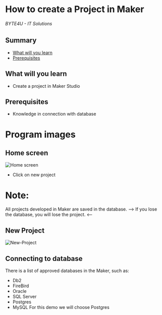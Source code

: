 # How to create a Project in Maker
###### BYTE4U - IT Solutions

## Summary
- [What will you learn](#What-will-you-learn)
- [Prerequisites](#Prerequisites)

## What will you learn
- Create a project in Maker Studio

## Prerequisites

- Knowledge in connection with database
  
# Program images

## Home screen

![Home screen](https://user-images.githubusercontent.com/77403094/136837831-1558e124-81ea-48c1-b00f-b321dca2040f.jpeg)

- Click on new project

# Note:
  All projects developed in Maker are saved in the database.
  --> If you lose the database, you will lose the project. <--
  
  ## New Project
  
  ![New-Project](https://user-images.githubusercontent.com/77403094/136843036-d1933776-fcb3-4b69-a8fc-a35cf9ad596d.jpeg)

## Connecting to database
There is a list of approved databases in the Maker, such as:
- Db2
- FireBird
- Oracle
- SQL Server
- Postgres
- MySQL
  For this demo we will choose Postgres                   
